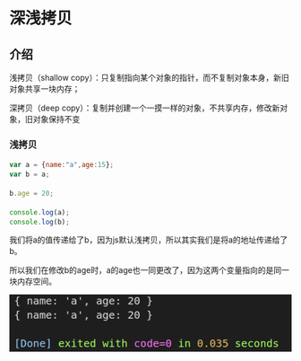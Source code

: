 # 深浅拷贝

## 介绍

浅拷贝（shallow copy）：只复制指向某个对象的指针，而不复制对象本身，新旧对象共享一块内存；

深拷贝（deep copy）：复制并创建一个一摸一样的对象，不共享内存，修改新对象，旧对象保持不变

### 浅拷贝

```javascript
var a = {name:"a",age:15};
var b = a;

b.age = 20;

console.log(a);
console.log(b);
```

我们将a的值传递给了b，因为js默认浅拷贝，所以其实我们是将a的地址传递给了b。

所以我们在修改b的age时，a的age也一同更改了，因为这两个变量指向的是同一块内存空间。

![深浅拷贝1](img/sqkb1.png)

